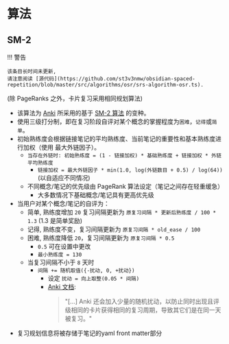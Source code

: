 # 算法

## SM-2

!!! 警告

    该条目长时间未更新,
    请注意阅读 [源代码](https://github.com/st3v3nmw/obsidian-spaced-repetition/blob/master/src/algorithms/osr/srs-algorithm-osr.ts).

(除 PageRanks 之外，卡片复习采用相同规划算法)

- 该算法为 [Anki](https://faqs.ankiweb.net/what-spaced-repetition-algorithm.html) 所采用的基于 [SM-2 算法](https://www.supermemo.com/en/archives1990-2015/english/ol/sm2) 的变种。
- 使用三级打分制，即在复习阶段自评对某个概念的掌握程度为`困难`，`记得`或`简单`。
- 初始熟练度会根据链接笔记的平均熟练度、当前笔记的重要性和基本熟练度进行加权（使用 最大外链因子）。
    - `当存在外链时: 初始熟练度 = (1 - 链接加权) * 基础熟练度 + 链接加权 * 外链平均熟练度`
        - `链接加权 = 最大外链因子 * min(1.0, log(外链数目 + 0.5) / log(64))` (以自适应不同情况)
    - 不同概念/笔记的优先级由 PageRank 算法设定（笔记之间存在轻重缓急）
        - 大多数情况下基础概念/笔记具有更高优先级
- 当用户对某个概念/笔记的自评为：
    - 简单, 熟练度增加 `20` 复习间隔更新为 `原复习间隔 * 更新后熟练度 / 100 * 1.3` (1.3 是简单奖励)
    - 记得, 熟练度不变，复习间隔更新为 `原复习间隔 * old_ease / 100`
    - 困难, 熟练度降低 `20`，复习间隔更新为 `原复习间隔 * 0.5`
        - `0.5` 可在设置中更改
        - `最小熟练度 = 130`
    - 当复习间隔不小于 `8` 天时
        - `间隔 += 随机取值({-扰动, 0, +扰动})`
            - 设定 `扰动 = 向上取整(0.05 * 间隔)`
            - [Anki 文档](https://faqs.ankiweb.net/what-spaced-repetition-algorithm.html):
                > "[...] Anki 还会加入少量的随机扰动，以防止同时出现且评级相同的卡片获得相同的复习周期，导致其它们是在同一天被复习。"
- 复习规划信息将被存储于笔记的yaml front matter部分
